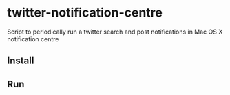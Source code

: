 # twitter-notification-centre

Script to periodically run a twitter search and post notifications in Mac OS X notification centre

## Install

## Run
